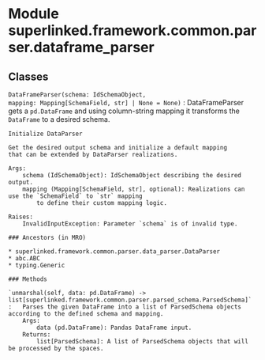Module superlinked.framework.common.parser.dataframe_parser
===========================================================

Classes
-------

`DataFrameParser(schema: IdSchemaObject, mapping: Mapping[SchemaField, str] | None = None)`
:   DataFrameParser gets a `pd.DataFrame` and using column-string mapping
    it transforms the `DataFrame` to a desired schema.
    
    Initialize DataParser
    
    Get the desired output schema and initialize a default mapping
    that can be extended by DataParser realizations.
    
    Args:
        schema (IdSchemaObject): IdSchemaObject describing the desired output.
        mapping (Mapping[SchemaField, str], optional): Realizations can use the `SchemaField` to `str` mapping
            to define their custom mapping logic.
    
    Raises:
        InvalidInputException: Parameter `schema` is of invalid type.

    ### Ancestors (in MRO)

    * superlinked.framework.common.parser.data_parser.DataParser
    * abc.ABC
    * typing.Generic

    ### Methods

    `unmarshal(self, data: pd.DataFrame) ‑> list[superlinked.framework.common.parser.parsed_schema.ParsedSchema]`
    :   Parses the given DataFrame into a list of ParsedSchema objects according to the defined schema and mapping.
        Args:
            data (pd.DataFrame): Pandas DataFrame input.
        Returns:
            list[ParsedSchema]: A list of ParsedSchema objects that will be processed by the spaces.